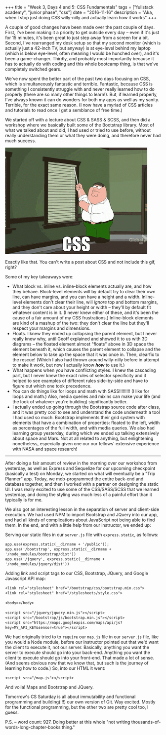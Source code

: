 +++
title = "Week 3, Days 4 and 5: CSS Fundamentals"
tags = ["fullstack academy", "junior phase", "css"]
date = "2016-11-16"
description = "Aka, when I stop just doing CSS willy-nilly and actually learn how it works"
+++

A couple of good changes have been made over the past couple of days. First, I've been making it a priority to get outside every day – even if it's just for 15 minutes, it's been great to just step away from a screen for a bit. Second, I've rearranged my desk setup so that my second monitor (which is actually just a 42-inch TV, but anyway) is at eye-level behind my laptop (which is below eye-level, often meaning I would be hunched over), and it's been a game-changer. Thirdly, and probably most importantly because it has to actually do with coding and this whole bootcamp thing, is that we've completely switched gears.

We've now spent the better part of the past two days focusing on CSS, which is simultaneously fantastic and terrible. Fantastic, because CSS is something I consistently struggle with and never really learned how to do properly (there are so many other things to learn!). But, if learned properly, I've always known it can do wonders for both my apps as well as my sanity. Terrible, for the exact same reason. (I now have a myriad of CSS articles and tutorials to read once I get a semblance of free time.)

We started off with a lecture about CSS & SASS & SCSS, and then did a workshop where we basically built some of the Bootstrap library. Most of what we talked about and did, I had used or tried to use before, without really understanding them or what they were doing, and therefore never had much success.

<img src="/images/posts/2016-11/css-family-guy.gif" class="center-img" alt="Family Guy CSS Comparison"/>

Exactly like that. You can't write a post about CSS and not include this gif, right?

Some of my key takeaways were:

* What block vs. inline vs. inline-block elements actually are, and how they behave. Block-level elements will by default try to clear their own line, can have margins, and you can have a height and a width. Inline-level elements don't clear their line, will *ignore* top and bottom margins, and they don't care about your height or width – they'll by default fit whatever content is in it. (I never knew either of these, and it's been the cause of a fair amount of my CSS frustrations.) Inline-block elements are kind of a mashup of the two: they don't clear the line but they'll respect your margins and dimensions.
* Floats. I knew they ended up collapsing the parent element, but I never really knew why, until Geoff explained and showed it to us with 3D diagrams – the floated element almost "floats" above in 3D space the element beneath it, which causes the parent element to collapse and the element below to take up the space that it was once in. Then, clearfix to the rescue! (Which I also had thrown around willy-nilly before in attempt to make it work, but now I actually know ***how*** to use it.)
* What happens when you have conflicting styles. I knew the cascading part, but I never knew the exact rules of selector specificity and it helped to see examples of different rules side-by-side and have to figure out which one took precedence.
* You can do things like for loops and math with SASS!!!!!!!!! (I like for loops and math.) Also, media queries and mixins can make your life (and the look of whatever you're building) significantly better.
* I actually ended up going through the Bootstrap source code after class, and it was pretty cool to see and understand the code underneath a tool I had used so much. Bootstrap implements their grid system with elements that have a combination of properties: floated to the left, width as percentages of the full width, and with media queries.
We also had learning group yesterday, during which we ended up talking extensively about space and Mars. Not at all related to anything, but enlightening nonetheless, especially given one our our fellows' extensive experience with NASA and space research!

---

After doing a fair amount of review in the morning over our workshop from yesterday, as well as Express and Sequelize for our upcoming checkpoint (basically a test) on Monday, we started on what will eventually be a "Trip Planner" app. Today, we mob-programmed the entire back-end and database together, and then I worked with a partner on designing the static UI. I was really excited to use some of the CSS/SASS/SCSS that we learned yesterday, and doing the styling was much less of a painful effort than it typically is for me.

We also got an interesting lesson in the separation of server and client-side execution. We had used NPM to import Bootstrap and JQuery into our app, and had all kinds of complications about JavaScript not being able to find them. In the end, and with a little help from our instructor, we ended up:

Serving our static files in our `server.js` file with `express.static`, as follows:

```
app.use(express.static(__dirname + '/public'));
app.use('/bootstrap', express.static(__dirname + '/node_modules/bootstrap/dist'))
app.use('/jquery', express.static(__dirname + '/node_modules/jquery/dist'))
```

Adding link and script tags to our CSS, Bootstrap, JQuery, and Google Javascript API map:

```
<link rel="stylesheet" href="/bootstrap/css/bootstrap.min.css">
<link rel="stylesheet" href="/stylesheets/style.css">

<body></body>

<script src="/jquery/jquery.min.js"></script>
<script src="/bootstrap/js/bootstrap.min.js"></script>
<script src="https://maps.googleapis.com/maps/api/js?key=MY_API_KEY&sensor=true"></script>
```

We had originally tried to to `require` our `map.js` file in our `server.js` file, like you would a Node module, before our instructor pointed out that we'd want the client to execute it, not our server. Basically, anything you want the server to execute should go into your back-end. Anything you want the client to execute should go into your front-end. That made a lot of sense. (And seems obvious now that we know that, but such is the journey of learning how to code.) So, into our HTML it went:

```
<script src="/map.js"></script>
```

And voila! Maps and Bootstrap and JQuery.

Tomorrow's CS Saturday is all about immutability and functional programming and building(!!!) our own version of Git. Way excited. Mostly for the functional programming, but the other two are pretty cool too, I guess.

P.S. – word count: 927. Doing better at this whole "not writing thousands-of-words-long-chapter-books thing."
